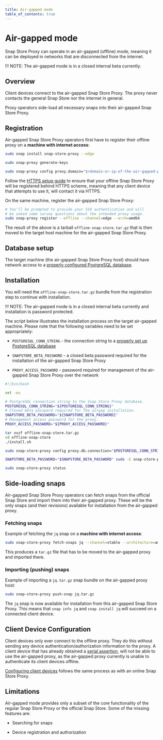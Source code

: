 ```yaml
---
title: Air-gapped mode
table_of_contents: true
---
```


# Air-gapped mode

Snap Store Proxy can operate in an air-gapped (offline) mode, meaning it can be
deployed in networks that are disconnected from the internet.

!!! NOTE:
    The air-gapped mode is in a closed internal beta currently.

## Overview

Client devices connect to the air-gapped Snap Store Proxy. The proxy never
contacts the general Snap Store nor the internet in general.

Proxy operators side-load all necessary snaps into their air-gapped Snap Store
Proxy.

## Registration

Air-gapped Snap Store Proxy operators first have to register their offline proxy
on a **machine with internet access**:

```bash
sudo snap install snap-store-proxy --edge

sudo snap-proxy generate-keys

sudo snap-proxy config proxy.domain="$<domain-or-ip-of-the-air-gapped-proxy>"
```

Follow the [HTTPS setup guide](https.md) to ensure that your offline Snap Store
Proxy will be registered behind HTTPS scheme, meaning that any client device
that attempts to use it, will contact it via HTTPS.

On the same machine, register the air-gapped Snap Store Proxy:

```bash
# You'll be prompted to provide your SSO authentication and will
# be asked some survey questions about the intended proxy usage.
sudo snap-proxy register --offline --channel=edge --arch=amd64
```

The result of the above is a tarball `offline-snap-store.tar.gz` that is then
moved to the target host machine for the air-gapped Snap Store Proxy.

## Database setup

The target machine (the air-gapped Snap Store Proxy host) should have network
access to a [properly configured PostgreSQL database](install.md#database).

## Installation

You will need the `offline-snap-store.tar.gz` bundle from the registration step
to continue with installation.

!!! NOTE:
    The air-gapped mode is in a closed internal beta currently and installation
    is password protected.

The script below illustrates the installation process on the target air-gapped
machine. Please note that the following variables need to be set appropriately:

* `POSTGRESQL_CONN_STRING` - the connection string to a
  [properly set up PostgreSQL database](install.md#database)

* `SNAPSTORE_BETA_PASSWORD` - a closed beta password required for the
  installation of the air-gapped Snap Store Proxy

* `PROXY_ACCESS_PASSWORD` - password required for management of the air-gapped
  Snap Store Proxy over the network

```bash
#!/bin/bash

set -eu

# PostgreSQL connection string to the Snap Store Proxy database.
POSTGRESQL_CONN_STRING="${POSTGRESQL_CONN_STRING}"
# Closed beta password required for the airgap installation.
SNAPSTORE_BETA_PASSWORD="${SNAPSTORE_BETA_PASSWORD}"
# Management access password for the proxy.
PROXY_ACCESS_PASSWORD="${PROXY_ACCESS_PASSWORD}"

tar xvzf offline-snap-store.tar.gz
cd offline-snap-store
./install.sh

sudo snap-store-proxy config proxy.db.connection="$POSTGRESQL_CONN_STRING"

SNAPSTORE_BETA_PASSWORD="$SNAPSTORE_BETA_PASSWORD" sudo -E snap-store-proxy enable-airgap-mode --password $PROXY_ACCESS_PASSWORD

sudo snap-store-proxy status
```

## Side-loading snaps

Air-gapped Snap Store Proxy operators can fetch snaps from the official Snap
Store and import them into their air-gapped proxy. These will be the only snaps
(and their revisions) available for installation from the air-gapped proxy.

### Fetching snaps

Example of fetching the `jq` snap on a **machine with internet access**:

```bash
sudo snap-store-proxy fetch-snaps jq --channel=stable --architecture=amd64
```

This produces a `tar.gz` file that has to be moved to the air-gapped proxy and
imported there.

### Importing (pushing) snaps

Example of importing a `jq.tar.gz` snap bundle on the air-gapped proxy host:

```bash
sudo snap-store-proxy push-snap jq.tar.gz
```

The `jq` snap is now available for installation from this air-gapped Snap Store
Proxy. This means that `snap info jq` and `snap install jq` will succeed on a
connected client device.

## Client Device Configuration

Client devices only ever connect to the offline proxy. They do this without
sending any device authentication/authorization information to the proxy. A
client device that has already obtained a
[serial assertion](https://docs.ubuntu.com/core/en/reference/assertions/serial),
will not be able to use the air-gapped proxy, as the air-gapped proxy currently
is unable to authenticate its client devices offline.

[Configuring client devices](devices.md) follows the same process as with an
online Snap Store Proxy.

## Limitations

Air-gapped mode provides only a subset of the core functionality of the regular
Snap Store Proxy or the official Snap Store. Some of the missing features are:

* Searching for snaps

* Device registration and authorization
